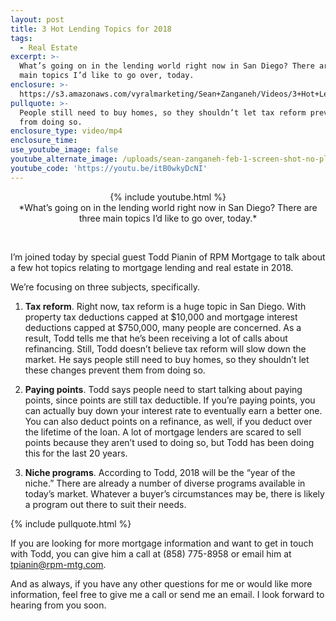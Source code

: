 ```yaml
---
layout: post
title: 3 Hot Lending Topics for 2018
tags:
  - Real Estate
excerpt: >-
  What’s going on in the lending world right now in San Diego? There are three
  main topics I’d like to go over, today.
enclosure: >-
  https://s3.amazonaws.com/vyralmarketing/Sean+Zanganeh/Videos/3+Hot+Lending+Topics+for+2018.mp4
pullquote: >-
  People still need to buy homes, so they shouldn’t let tax reform prevent them
  from doing so.
enclosure_type: video/mp4
enclosure_time:
use_youtube_image: false
youtube_alternate_image: /uploads/sean-zanganeh-feb-1-screen-shot-no-play.jpg
youtube_code: 'https://youtu.be/itB0wkyDcNI'
---
```


<center>{% include youtube.html %}</center>

<center>*What&rsquo;s going on in the lending world right now in San Diego? There are three main topics I&rsquo;d like to go over, today.*</center>

&nbsp;

I’m joined today by special guest Todd Pianin of RPM Mortgage to talk about a few hot topics relating to mortgage lending and real estate in 2018.

We’re focusing on three subjects, specifically.

1. **Tax reform**. Right now, tax reform is a huge topic in San Diego. With property tax deductions capped at $10,000 and mortgage interest deductions capped at $750,000, many people are concerned. As a result, Todd tells me that he’s been receiving a lot of calls about refinancing. Still, Todd doesn’t believe tax reform will slow down the market. He says people still need to buy homes, so they shouldn’t let these changes prevent them from doing so.

2. **Paying points**. Todd says people need to start talking about paying points, since points are still tax deductible. If you’re paying points, you can actually buy down your interest rate to eventually earn a better one. You can also deduct points on a refinance, as well, if you deduct over the lifetime of the loan. A lot of mortgage lenders are scared to sell points because they aren’t used to doing so, but Todd has been doing this for the last 20 years.

3. **Niche programs**. According to Todd, 2018 will be the “year of the niche.” There are already a number of diverse programs available in today’s market. Whatever a buyer’s circumstances may be, there is likely a program out there to suit their needs.

{% include pullquote.html %}

If you are looking for more mortgage information and want to get in touch with Todd, you can give him a call at (858) 775-8958 or email him at tpianin@rpm-mtg.com.

And as always, if you have any other questions for me or would like more information, feel free to give me a call or send me an email. I look forward to hearing from you soon.